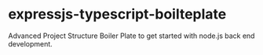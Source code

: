 # expressjs-typescript-boilteplate
Advanced Project Structure Boiler Plate to get started with node.js back end development.  
